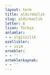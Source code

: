 ```yaml
---
layout: term
title: aldırmazlık
slug: aldirmazlik
letter: A
lisan: Türkçe
anlamlar:
- ► ilgisizlik
ozellikler:
- - isim
ornekler:
- - ''
orneklerkaynak:
- - ''
---
```

